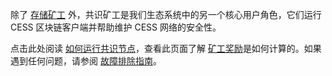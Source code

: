 除了 [存储矿工](../storage-miner) 外，共识矿工是我们生态系统中的另一个核心用户角色，它们运行 CESS 区块链客户端并帮助维护 CESS 网络的安全性。

点击此处阅读 [如何运行共识节点](./running.md)，查看此页面了解 [矿工奖励](./reward.md)是如何计算的。如果遇到任何问题，请参阅 [故障排除指南](../storage-miner/troubleshooting.md)。
